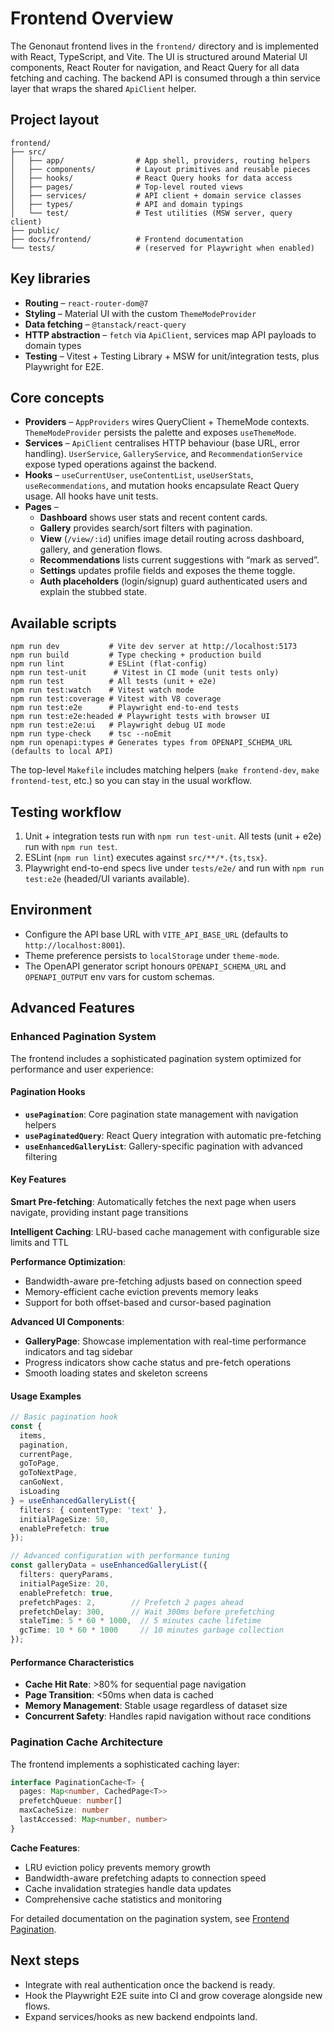 # Frontend Overview

The Genonaut frontend lives in the `frontend/` directory and is implemented with React, TypeScript, and Vite. The UI is structured around Material UI components, React Router for navigation, and React Query for all data fetching and caching. The backend API is consumed through a thin service layer that wraps the shared `ApiClient` helper.

## Project layout

```
frontend/
├── src/
│   ├── app/                # App shell, providers, routing helpers
│   ├── components/         # Layout primitives and reusable pieces
│   ├── hooks/              # React Query hooks for data access
│   ├── pages/              # Top-level routed views
│   ├── services/           # API client + domain service classes
│   ├── types/              # API and domain typings
│   └── test/               # Test utilities (MSW server, query client)
├── public/
├── docs/frontend/          # Frontend documentation
└── tests/                  # (reserved for Playwright when enabled)
```

## Key libraries

- **Routing** – `react-router-dom@7`
- **Styling** – Material UI with the custom `ThemeModeProvider`
- **Data fetching** – `@tanstack/react-query`
- **HTTP abstraction** – `fetch` via `ApiClient`, services map API payloads to domain types
- **Testing** – Vitest + Testing Library + MSW for unit/integration tests, plus Playwright for E2E.

## Core concepts

- **Providers** – `AppProviders` wires QueryClient + ThemeMode contexts. `ThemeModeProvider` persists the palette and exposes `useThemeMode`.
- **Services** – `ApiClient` centralises HTTP behaviour (base URL, error handling). `UserService`, `GalleryService`, and `RecommendationService` expose typed operations against the backend.
- **Hooks** – `useCurrentUser`, `useContentList`, `useUserStats`, `useRecommendations`, and mutation hooks encapsulate React Query usage. All hooks have unit tests.
- **Pages** –
  - **Dashboard** shows user stats and recent content cards.
  - **Gallery** provides search/sort filters with pagination.
  - **View** (`/view/:id`) unifies image detail routing across dashboard, gallery, and generation flows.
  - **Recommendations** lists current suggestions with “mark as served”.
  - **Settings** updates profile fields and exposes the theme toggle.
  - **Auth placeholders** (login/signup) guard authenticated users and explain the stubbed state.

## Available scripts

```
npm run dev           # Vite dev server at http://localhost:5173
npm run build         # Type checking + production build
npm run lint          # ESLint (flat-config)
npm run test-unit      # Vitest in CI mode (unit tests only)
npm run test          # All tests (unit + e2e)
npm run test:watch    # Vitest watch mode
npm run test:coverage # Vitest with V8 coverage
npm run test:e2e      # Playwright end-to-end tests
npm run test:e2e:headed # Playwright tests with browser UI
npm run test:e2e:ui   # Playwright debug UI mode
npm run type-check    # tsc --noEmit
npm run openapi:types # Generates types from OPENAPI_SCHEMA_URL (defaults to local API)
```

The top-level `Makefile` includes matching helpers (`make frontend-dev`, `make frontend-test`, etc.) so you can stay in the usual workflow.

## Testing workflow

1. Unit + integration tests run with `npm run test-unit`. All tests (unit + e2e) run with `npm run test`.
2. ESLint (`npm run lint`) executes against `src/**/*.{ts,tsx}`.
3. Playwright end-to-end specs live under `tests/e2e/` and run with `npm run test:e2e` (headed/UI variants available).

## Environment

- Configure the API base URL with `VITE_API_BASE_URL` (defaults to `http://localhost:8001`).
- Theme preference persists to `localStorage` under `theme-mode`.
- The OpenAPI generator script honours `OPENAPI_SCHEMA_URL` and `OPENAPI_OUTPUT` env vars for custom schemas.

## Advanced Features

### Enhanced Pagination System

The frontend includes a sophisticated pagination system optimized for performance and user experience:

#### Pagination Hooks

- **`usePagination`**: Core pagination state management with navigation helpers
- **`usePaginatedQuery`**: React Query integration with automatic pre-fetching
- **`useEnhancedGalleryList`**: Gallery-specific pagination with advanced filtering

#### Key Features

**Smart Pre-fetching**: Automatically fetches the next page when users navigate, providing instant page transitions

**Intelligent Caching**: LRU-based cache management with configurable size limits and TTL

**Performance Optimization**:
- Bandwidth-aware pre-fetching adjusts based on connection speed
- Memory-efficient cache eviction prevents memory leaks
- Support for both offset-based and cursor-based pagination

**Advanced UI Components**:
- **GalleryPage**: Showcase implementation with real-time performance indicators and tag sidebar
- Progress indicators show cache status and pre-fetch operations
- Smooth loading states and skeleton screens

#### Usage Examples

```typescript
// Basic pagination hook
const {
  items,
  pagination,
  currentPage,
  goToPage,
  goToNextPage,
  canGoNext,
  isLoading
} = useEnhancedGalleryList({
  filters: { contentType: 'text' },
  initialPageSize: 50,
  enablePrefetch: true
});

// Advanced configuration with performance tuning
const galleryData = useEnhancedGalleryList({
  filters: queryParams,
  initialPageSize: 20,
  enablePrefetch: true,
  prefetchPages: 2,        // Prefetch 2 pages ahead
  prefetchDelay: 300,      // Wait 300ms before prefetching
  staleTime: 5 * 60 * 1000,  // 5 minutes cache lifetime
  gcTime: 10 * 60 * 1000     // 10 minutes garbage collection
});
```

#### Performance Characteristics

- **Cache Hit Rate**: >80% for sequential page navigation
- **Page Transition**: <50ms when data is cached
- **Memory Management**: Stable usage regardless of dataset size
- **Concurrent Safety**: Handles rapid navigation without race conditions

### Pagination Cache Architecture

The frontend implements a sophisticated caching layer:

```typescript
interface PaginationCache<T> {
  pages: Map<number, CachedPage<T>>
  prefetchQueue: number[]
  maxCacheSize: number
  lastAccessed: Map<number, number>
}
```

**Cache Features**:
- LRU eviction policy prevents memory growth
- Bandwidth-aware prefetching adapts to connection speed
- Cache invalidation strategies handle data updates
- Comprehensive cache statistics and monitoring

For detailed documentation on the pagination system, see [Frontend Pagination](./pagination.md).

## Next steps

- Integrate with real authentication once the backend is ready.
- Hook the Playwright E2E suite into CI and grow coverage alongside new flows.
- Expand services/hooks as new backend endpoints land.
